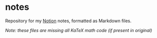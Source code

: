 # notes
Repository for my [Notion](http://notion.so) notes, formatted as Markdown files.

_Note: these files are missing all KaTeX math code (if present in original)_
